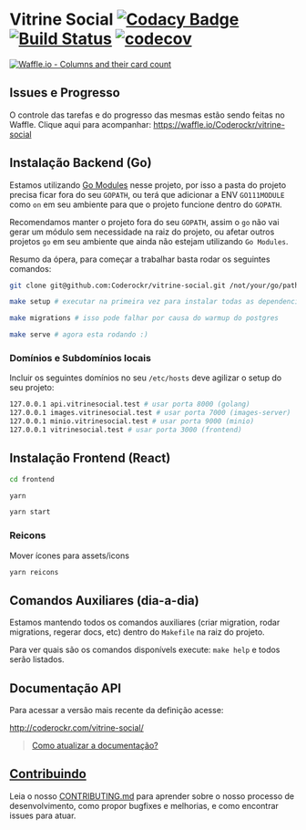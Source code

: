Vitrine Social [![Codacy Badge](https://api.codacy.com/project/badge/Grade/5d73b7a4fb1b4118a8cb900e1ea91c49)](https://www.codacy.com/app/lucassabreu/vitrine-social?utm_source=github.com&amp;utm_medium=referral&amp;utm_content=Coderockr/vitrine-social&amp;utm_campaign=Badge_Grade) [![Build Status](https://travis-ci.org/Coderockr/vitrine-social.svg?branch=master)](https://travis-ci.org/Coderockr/vitrine-social) [![codecov](https://codecov.io/gh/Coderockr/vitrine-social/branch/master/graph/badge.svg)](https://codecov.io/gh/Coderockr/vitrine-social)
===============
[![Waffle.io - Columns and their card count](https://badge.waffle.io/Coderockr/vitrine-social.svg?columns=all)](https://waffle.io/Coderockr/vitrine-social)

## Issues e Progresso

O controle das tarefas e do progresso das mesmas estão sendo feitas no Waffle. Clique aqui para acompanhar: https://waffle.io/Coderockr/vitrine-social

## Instalação Backend (Go)

Estamos utilizando [Go Modules](https://github.com/golang/go/wiki/Modules) nesse projeto, por isso a pasta do projeto precisa ficar fora do seu `GOPATH`, ou terá que adicionar a ENV `GO111MODULE` como `on` em seu ambiente para que o projeto funcione dentro do `GOPATH`.

Recomendamos manter o projeto fora do seu `GOPATH`, assim o `go` não vai gerar um módulo sem necessidade na raiz do projeto, ou afetar outros projetos `go` em seu ambiente que ainda não estejam utilizando `Go Modules`.

Resumo da ópera, para começar a trabalhar basta rodar os seguintes comandos:

```sh
git clone git@github.com:Coderockr/vitrine-social.git /not/your/go/path/vitrine-social;

make setup # executar na primeira vez para instalar todas as dependencias e ferramentas

make migrations # isso pode falhar por causa do warmup do postgres

make serve # agora esta rodando :)
```

### Domínios e Subdomínios locais

Incluir os seguintes domínios no seu `/etc/hosts` deve agilizar o setup do seu projeto:

```sh
127.0.0.1 api.vitrinesocial.test # usar porta 8000 (golang)
127.0.0.1 images.vitrinesocial.test # usar porta 7000 (images-server)
127.0.0.1 minio.vitrinesocial.test # usar porta 9000 (minio)
127.0.0.1 vitrinesocial.test # usar porta 3000 (frontend)
```

## Instalação Frontend (React)

```sh
cd frontend

yarn

yarn start
```

### Reicons

Mover ícones para assets/icons

```sh
yarn reicons
```

## Comandos Auxiliares (dia-a-dia)

Estamos mantendo todos os comandos auxiliares (criar migration, rodar migrations, regerar docs, etc) dentro do `Makefile` na raiz do projeto.

Para ver quais são os comandos disponívels execute: `make help` e todos serão listados.

## Documentação API

Para acessar a versão mais recente da definição acesse:

http://coderockr.com/vitrine-social/

> [Como atualizar a documentação?](./CONTRIBUTING.md#atualize-a-documentação)

## [Contribuindo](./CONTRIBUTING.md)

Leia o nosso [CONTRIBUTING.md](./CONTRIBUTING.md) para aprender sobre o nosso processo de desenvolvimento, como propor bugfixes e melhorias, e como encontrar issues para atuar.
